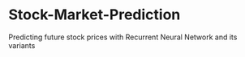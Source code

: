 # Stock-Market-Prediction
Predicting future stock prices with Recurrent Neural Network and its variants
